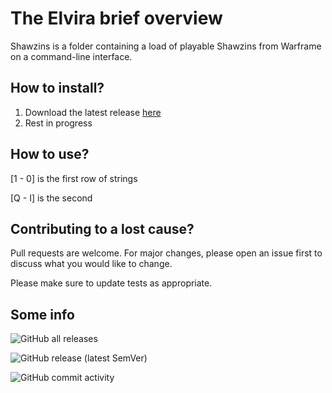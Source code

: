 # The Elvira brief overview


Shawzins is a folder containing a load of playable Shawzins from Warframe on a command-line interface.

## How to install?

1. Download the latest release [here](https://github.com/LemonsHQ/Shawzins/releases)
2. Rest in progress

## How to use?

[1 - 0] is the first row of strings

[Q - I] is the second


## Contributing to a lost cause?
Pull requests are welcome. For major changes, please open an issue first to discuss what you would like to change.

Please make sure to update tests as appropriate.

## Some info

![GitHub all releases](https://img.shields.io/github/downloads/LemonsHQ/Shawzins/total?label=People%20who%20cared%20enough%20to%20download&style=for-the-badge) 

![GitHub release (latest SemVer)](https://img.shields.io/github/v/release/LemonsHQ/Shawzins?label=The%20Version%20that%20no%20one%20cares%20about&style=for-the-badge)

![GitHub commit activity](https://img.shields.io/github/commit-activity/y/LemonsHQ/Shawzins?color=%23ff0000&label=How%20much%20I%20actually%20care%20based%20on%20commits&style=for-the-badge)